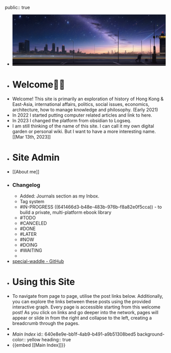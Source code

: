 public:: true

- ![cover_01.jpeg](../assets/cover_01_1678890073138_0.jpeg)
- # Welcome🤳🏽
- Welcome! This site is primarily an exploration of history of Hong Kong & East-Asia, international affairs, politics, social issues, economics, architecture, how to manage knowledge and philosophy. (Early 2021)
- In 2022 I started putting computer related articles and link to here.
- In 2023 I changed the platform from obsidian to Logseq.
- I am still thinking of the name of this site. I can call it my own digital garden or personal wiki. But I want to have a more interesting name. [[Mar 13th, 2023]]
- # Site Admin
- [[About me]]
- ### Changelog
	- Added:  Journals section as my Inbox.
	- Tag system
	- #IN-PROGRESS ((641466d3-b48e-483b-976b-f8a82e0f5cca)) - to build a private, multi-platform ebook library
	- #TODO
	- #CANCELED
	- #DONE
	- #LATER
	- #NOW
	- #DOING
	- #WAITING
	-
- [special-waddle - GitHub](https://github.com/samsiufly/special-waddle)
- # Using this Site
- To navigate from page to page, utilise the post links below. Additionally, you can explore the links between these posts using the provided interactive graph. Every page is accessible starting from this welcome post! As you click on links and go deeper into the network, pages will appear or slide in from the right and collapse to the left, creating a breadcrumb through the pages.
-
- _Main Index_
  id:: 640e8e9e-bb1f-4ab9-b491-a9b51308bed5
  background-color:: yellow
  heading:: true
- {{embed [[Main Index]]}}